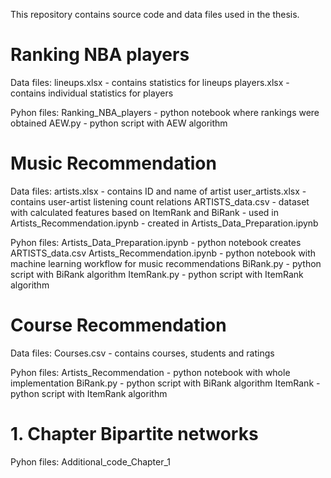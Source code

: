 This repository contains source code and data files used in the thesis.
    
# Ranking NBA players 
  Data files:
    lineups.xlsx - contains statistics for lineups
    players.xlsx - contains individual statistics for players
    
  Pyhon files:
    Ranking_NBA_players - python notebook where rankings were obtained
    AEW.py - python script with AEW algorithm
    
# Music Recommendation 
  Data files:
    artists.xlsx - contains ID and name of artist
    user_artists.xlsx - contains user-artist listening count relations
    ARTISTS_data.csv - dataset with calculated features based on ItemRank and BiRank
                     - used in Artists_Recommendation.ipynb
                     - created in Artists_Data_Preparation.ipynb
                     
  Pyhon files:
    Artists_Data_Preparation.ipynb - python notebook creates ARTISTS_data.csv 
    Artists_Recommendation.ipynb - python notebook with machine learning workflow for music recommendations
    BiRank.py - python script with BiRank algorithm
    ItemRank.py - python script with ItemRank algorithm
    
# Course Recommendation
  Data files:
    Courses.csv - contains courses, students and ratings
    
  Pyhon files:
    Artists_Recommendation - python notebook with whole implementation
    BiRank.py - python script with BiRank algorithm
    ItemRank - python script with ItemRank algorithm

# 1. Chapter Bipartite networks
  Pyhon files:
    Additional_code_Chapter_1
